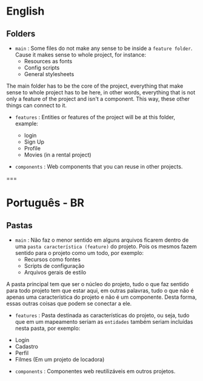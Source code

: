 
# English

## Folders
 * `main` :  Some files do not make any sense to be inside a `feature folder`. Cause it makes sense to whole project, for instance:
    + Resources as fonts
    + Config scripts
    + General stylesheets

The main folder has to be the core of the project, everything that make sense to whole project has to be here, in other words, everything that is not only a feature of the project and isn't a component. This way, these other things can connect to it.

* `features` :  Entities or features of the project will be at this folder, example:
    + login
    + Sign Up
    + Profile
    + Movies (in a rental project)

* `components` : Web components that you can reuse in other projects.

===

# Português - BR

## Pastas
 * `main` :  Não faz o menor sentido em alguns arquivos ficarem dentro de uma `pasta característica (feature)` do projeto. Pois os mesmos fazem sentido para o projeto como um todo, por exemplo:
    + Recursos como fontes
    + Scripts de configuração
    + Arquivos gerais de estilo
    
A pasta principal tem que ser o núcleo do projeto, tudo o que faz sentido para todo projeto tem que estar aqui, em outras palavras, tudo o que não é apenas uma característica do projeto e não é um componente. Desta forma, essas outras coisas que podem se conectar a ele.

 * `features` : Pasta destinada as características do projeto, ou seja, tudo que em um mapeamento seriam as `entidades` também seriam incluídas nesta pasta, por exemplo:
  + Login
  + Cadastro
  + Perfil
  + Filmes (Em um projeto de locadora)
  
 * `components` : Componentes web reutilizáveis em outros projetos.
